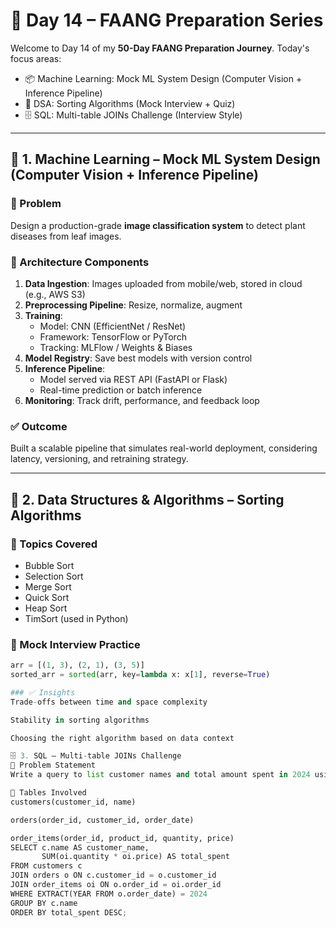 # 🚀 Day 14 – FAANG Preparation Series

Welcome to Day 14 of my **50-Day FAANG Preparation Journey**. Today's focus areas:

- 📦 Machine Learning: Mock ML System Design (Computer Vision + Inference Pipeline)
- 🧠 DSA: Sorting Algorithms (Mock Interview + Quiz)
- 🗄️ SQL: Multi-table JOINs Challenge (Interview Style)

---

## 📌 1. Machine Learning – Mock ML System Design (Computer Vision + Inference Pipeline)

### 🎯 Problem
Design a production-grade **image classification system** to detect plant diseases from leaf images.

### 🧱 Architecture Components
1. **Data Ingestion**: Images uploaded from mobile/web, stored in cloud (e.g., AWS S3)
2. **Preprocessing Pipeline**: Resize, normalize, augment
3. **Training**:
   - Model: CNN (EfficientNet / ResNet)
   - Framework: TensorFlow or PyTorch
   - Tracking: MLFlow / Weights & Biases
4. **Model Registry**: Save best models with version control
5. **Inference Pipeline**:
   - Model served via REST API (FastAPI or Flask)
   - Real-time prediction or batch inference
6. **Monitoring**: Track drift, performance, and feedback loop

### ✅ Outcome
Built a scalable pipeline that simulates real-world deployment, considering latency, versioning, and retraining strategy.

---

## 🧠 2. Data Structures & Algorithms – Sorting Algorithms

### 🎯 Topics Covered
- Bubble Sort
- Selection Sort
- Merge Sort
- Quick Sort
- Heap Sort
- TimSort (used in Python)

### 🧪 Mock Interview Practice
```python
arr = [(1, 3), (2, 1), (3, 5)]
sorted_arr = sorted(arr, key=lambda x: x[1], reverse=True)

### ✅ Insights
Trade-offs between time and space complexity

Stability in sorting algorithms

Choosing the right algorithm based on data context

🗄️ 3. SQL – Multi-table JOINs Challenge
🎯 Problem Statement
Write a query to list customer names and total amount spent in 2024 using JOINs on multiple tables.

🧩 Tables Involved
customers(customer_id, name)

orders(order_id, customer_id, order_date)

order_items(order_id, product_id, quantity, price)       
SELECT c.name AS customer_name,
       SUM(oi.quantity * oi.price) AS total_spent
FROM customers c
JOIN orders o ON c.customer_id = o.customer_id
JOIN order_items oi ON o.order_id = oi.order_id
WHERE EXTRACT(YEAR FROM o.order_date) = 2024
GROUP BY c.name
ORDER BY total_spent DESC;
